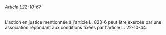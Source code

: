 ###### Article L22-10-67

L'action en justice mentionnée à l'article L. 823-6 peut être exercée par une association répondant aux conditions fixées par l'article L. 22-10-44.

